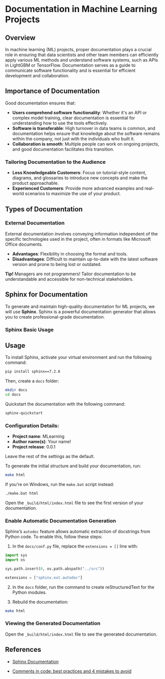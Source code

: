 # Documentation in Machine Learning Projects

## Overview

In machine learning (ML) projects, proper documentation plays a crucial role in ensuring that data scientists and other team members can efficiently apply various ML methods and understand software systems, such as APIs in LightGBM or TensorFlow. Documentation serves as a guide to communicate software functionality and is essential for efficient development and collaboration.

## Importance of Documentation

Good documentation ensures that:
- **Users comprehend software functionality**: Whether it's an API or complex model training, clear documentation is essential for understanding how to use the tools effectively.
- **Software is transferable**: High turnover in data teams is common, and documentation helps ensure that knowledge about the software remains within the company, not just with the individuals who built it.
- **Collaboration is smooth**: Multiple people can work on ongoing projects, and good documentation facilitates this transition.

### Tailoring Documentation to the Audience

- **Less Knowledgeable Customers**: Focus on tutorial-style content, diagrams, and glossaries to introduce new concepts and make the product approachable.
- **Experienced Customers**: Provide more advanced examples and real-world scenarios to maximize the use of your product.

## Types of Documentation

### External Documentation

External documentation involves conveying information independent of the specific technologies used in the project, often in formats like Microsoft Office documents. 

- **Advantages**: Flexibility in choosing the format and tools.
- **Disadvantages**: Difficult to maintain up-to-date with the latest software version and prone to being lost or outdated.

**Tip!** Managers are not programmers! Tailor documentation to be understandable and accessible for non-technical stakeholders.

## Sphinx for Documentation

To generate and maintain high-quality documentation for ML projects, we will use **Sphinx**. Sphinx is a powerful documentation generator that allows you to create professional-grade documentation.

### Sphinx Basic Usage

## Usage

To install Sphinx, activate your virtual environment and run the following command:

```bash
pip install sphinx==7.2.6
```

Then, create a `docs` folder:

```bash
mkdir docs
cd docs
```

Quickstart the documentation with the following command:

```bash
sphinx-quickstart
```

### Configuration Details:
- **Project name**: MLearning
- **Author name(s)**: Your name!
- **Project release**: 0.0.1

Leave the rest of the settings as the default.

To generate the initial structure and build your documentation, run:

```bash
make html
```

If you're on Windows, run the `make.bat` script instead:

```bash
./make.bat html
```

Open the `_build/html/index.html` file to see the first version of your documentation.

### Enable Automatic Documentation Generation

Sphinx’s `autodoc` feature allows automatic extraction of docstrings from Python code. To enable this, follow these steps:

1. In the `docs/conf.py` file, replace the `extensions = []` line with:

```python
import sys
import os

sys.path.insert(0, os.path.abspath("../src"))

extensions = ["sphinx.ext.autodoc"]
```

2. In the `docs` folder, run the command to create reStructuredText for the Python modules.

3. Rebuild the documentation:

```bash
make html
```

### Viewing the Generated Documentation

Open the `_build/html/index.html` file to see the generated documentation.


## References

- [Sphinx Documentation](https://www.sphinx-doc.org/en/master/)

- [Comments in code: best practices and 4 mistakes to avoid](https://swimm.io/learn/code-collaboration/comments-in-code-best-practices-and-mistakes-to-avoid)